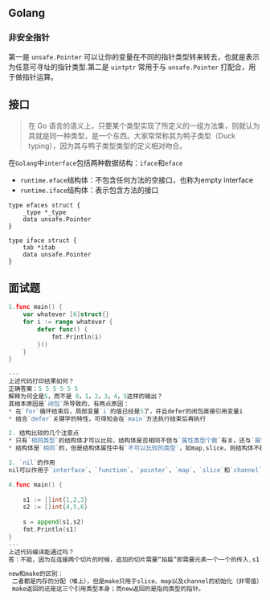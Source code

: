 ## Golang

### 非安全指针

第一是 `unsafe.Pointer` 可以让你的变量在不同的指针类型转来转去，也就是表示为任意可寻址的指针类型.第二是 `uintptr` 常用于与 `unsafe.Pointer` 打配合，用于做指针运算。



## 接口

> 在 Go 语言的语义上，只要某个类型实现了所定义的一组方法集，则就认为其就是同一种类型，是一个东西。大家常常称其为鸭子类型（Duck typing），因为其与鸭子类型类型的定义相对吻合。

在`Golang`中`interface`包括两种数据结构：`iface`和`eface`

* `runtime.eface`结构体：不包含任何方法的空接口，也称为empty interface
* `runtime.iface`结构体：表示包含方法的接口

```golang
type efaces struct {
    _type *_type
    data unsafe.Pointer
}

type iface struct {
    tab *itab
    data unsafe.Pointer
}
```



## 面试题

```go
1.func main() {
    var whatever [6]struct{}
    for i := range whatever {
        defer func() {
            fmt.Println(i)
        }()
    }
}

---
上述代码打印结果如何？
正确答案：5 5 5 5 5 5
解释为何全是5，而不是 0，1，2，3，4，5这样的输出？
其根本原因是`闭包`所导致的，有两点原因：
* 在`for`循环结束后，局部变量`i`的值已经是5了，并且defer的闭包直接引用变量i
* 结合`defer`关键字的特性，可得知会在`main`方法执行结束后再执行

2. 结构比较的几个注意点
* 只有`相同类型`的结构体才可以比较，结构体是否相同不但与`属性类型个数`有关，还与`属性顺序`相关.
* 结构体是`相同`的，但是结构体属性中有`不可以比较的类型`，如map,slice，则结构体不能用==比较.

3. `nil`的作用
nil可以作用于`interface`、`function`、`pointer`、`map`、`slice`和`channel`的`空值`，不能使用于`string`等常规数据类型

4.func main() {
    
    s1 := []int{1,2,3}
    s2 := []int{4,5,6}
    
    s = append(s1,s2)
    fmt.Println(s1)
}
---
上述代码编译能通过吗？
答：不能，因为在连接两个切片的时候，追加的切片需要“拍扁”即需要元素一个一个的传入,s1 = append(s1, s2...)

new和make的区别：
​ 二者都是内存的分配（堆上），但是make只用于slice、map以及channel的初始化（非零值）；而new用于类型的内存分配，并且内存置为零。所以在我们编写程序的时候，就可以根据自己的需要很好的选择了。
​ make返回的还是这三个引用类型本身；而new返回的是指向类型的指针。
```

